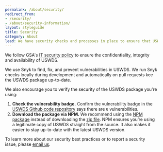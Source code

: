 ```yaml
---
permalink: /about/security/
redirect_from:
- /security/
- /about/security-information/
layout: styleguide
title: Security
category: About
lead: We have security checks and processes in place to ensure that USWDS is a secure system.
---
```


We follow GSA's [IT security policy](https://www.gsa.gov/directive/gsa-information-technology-%28it%29-security-policy) to ensure the confidentiality, integrity and availability of USWDS.

We use Snyk to find, fix, and prevent vulnerabilities in USWDS. We run Snyk
checks locally during development and automatically on pull requests kee the USWDS package up-to-date.

We also encourage you to verify the security of the USWDS package you're using:

1. **Check the vulnerability badge.** Confirm the vulnerability badge in the [USWDS Github code repository](https://github.com/uswds/uswds) says there are `0` vulnerabilities.
1. **Download the package via NPM.** We recommend using the [NPM package](/documentation/developers/#install-using-npm) instead of downloading the [zip file](/documentation/developers/#download).  NPM ensures you’re using a legitimate copy of USWDS straight from the source. It also makes it easier to stay
up-to-date with the latest USWDS version.

To learn more about our security best practices or to report a security issue,
please [email us](mailto:uswds@support.digitalgov.gov).
